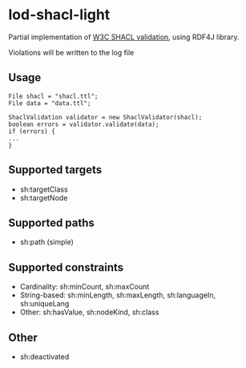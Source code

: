 # lod-shacl-light
Partial implementation of [W3C SHACL validation](https://www.w3.org/TR/shacl/), using RDF4J library.

Violations will be written to the log file

## Usage


```
File shacl = "shacl.ttl";
File data = "data.ttl";

ShaclValidation validator = new ShaclValidator(shacl);
boolean errors = validator.validate(data);
if (errors) {
...
}
```

## Supported targets

- sh:targetClass
- sh:targetNode

## Supported paths

- sh:path (simple)

## Supported constraints

- Cardinality: sh:minCount, sh:maxCount
- String-based: sh:minLength, sh:maxLength, sh:languageIn, sh:uniqueLang
- Other: sh:hasValue, sh:nodeKind, sh:class

## Other

- sh:deactivated